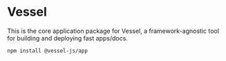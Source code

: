 # Vessel

This is the core application package for Vessel, a framework-agnostic tool for building and 
deploying fast apps/docs.

```bash
npm install @vessel-js/app
```
